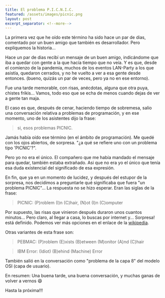 ```yaml
---
title: El problema P.I.C.N.I.C.
featured: /assets/images/picnic.png
layout: post
excerpt_separator: <!--more-->
---
```


La primera vez que he oído este término ha sido hace un par de dias, comentado por un buen amigo que también es desarrollador. 
Pero expliquemos la historia...<!--more-->

Hace un par de dias recibí un mensaje de un buen amigo, indicándome que iba a quedar con gente a la que hacía tiempo que no veía.
Y es que, desde el comienzo de la pandemia, muchos de los eventos LAN-Party a los que asistía, quedaron cerrados, y no he 
vuelto a ver a esa gente desde entonces. (bueno, quizás un par de veces, pero ya no en ese entorno).

Fue una tarde memorable, con risas, anécdotas, alguna que otra puya, chistes frikis... Vamos, todo eso que se echa de menos
cuando dejas de ver a gente tan maja.

El caso es que, después de cenar, haciendo tiempo de sobremesa, salio una conversación relativa a problemas de programación, y
en ese momento, uno de los asistentes dijo la frase:

>si, esos problemas PICNIC.
 
Jamás había oído ese término (en el ámbito de programación). Me quedé con los ojos abiertos, de sorpresa. "¿a qué se refiere uno
con un problema tipo 'PICNIC'?".

Pero yo no era el único. El compañero que me había mandado el mensaje para quedar, también estaba extrañado. Asi que no era yo
el único que tenía esa duda existencial del significado de esa expresión.

En fin, que ya en un momento de lucidez, y después del estupor de la sorpresa, nos decidimos a preguntarle qué significaba que fuera
"un problema PICNIC"... La respuesta no se hizo esperar. Eran las siglas de la frase:

> PICNIC: (P)roblem (I)n (C)hair, (N)ot (I)n (C)omputer

Por supuesto, las risas que vinieron después duraron unos cuantos minutos... Pero claro, al llegar a casa, lo buscas por internet y...
Sorpresa! está definido. Podemos ver más opciones en el enlace de la [wikipedia](https://en.wikipedia.org/wiki/User_error).

Otras variantes de esta frase son:

> PEBMAC: (P)roblem (E)xists (B)etween (M)onitor (A)nd (C)hair

> IBM Error: (Idiot) (B)ehind (Machine) Error

También salió en la conversación como "problema de la capa 8" del modelo OSI (capa de usuario).

En resumen: Una buena tarde, una buena conversación, y muchas ganas de volver a vernos :smile: 

Hasta la próxima!!!
